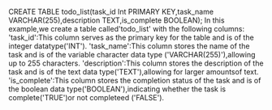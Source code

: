 CREATE TABLE todo_list(task_id Int PRIMARY KEY,task_name VARCHAR(255),description TEXT,is_complete BOOLEAN);
In this example,we create a table called'todo_list' with the following columns:
'task_id':This column serves as the primary key for the table and is of the integer datatype('INT').
'task_name':This column stores the name of the task and is of the variable character data type ('VARCHAR(255)'),allowing up to 255 characters.
'description':This column stores the description of the task and is of the text data type('TEXT'),allowing for larger amountsof text.
'is_complete':This column stores the completion status of the task and is of the boolean data type('BOOLEAN'),indicating whether the task is complete('TRUE')or not completeed ('FALSE'). 
